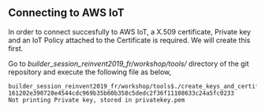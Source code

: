 ## Connecting to AWS IoT

In order to connect succesfully to AWS IoT, a X.509 certificate, Private key and an IoT Policy attached to the Certificate is required. We will create this first.

Go to *builder_session_reinvent2019_fr/workshop/tools/* directory of the git repository and execute the following file as below,

```
builder_session_reinvent2019_fr/workshop/tools$./create_keys_and_certificate.sh 
161202e390728e4544cdc969b35b60b358c5dedc2f36f11108633c24a5fc0233
Not printing Private key, stored in privatekey.pem
```
